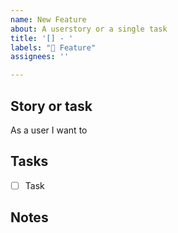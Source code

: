 ```yaml
---
name: New Feature
about: A userstory or a single task
title: '[] - '
labels: "🚀 Feature"
assignees: ''

---
```


## Story or task
As a user I want to

## Tasks
- [ ] Task

## Notes
